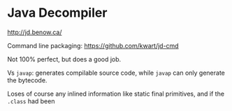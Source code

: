 # Java Decompiler

<http://jd.benow.ca/>

Command line packaging: <https://github.com/kwart/jd-cmd>

Not 100% perfect, but does a good job.

Vs `javap`: generates compilable source code, while `javap` can only generate the bytecode.

Loses of course any inlined information like static final primitives, and if the `.class` had been 
